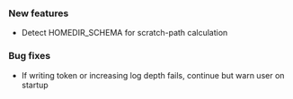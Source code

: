 <!-- Delete the sections that don't apply -->

### New features

- Detect HOMEDIR_SCHEMA for scratch-path calculation

### Bug fixes

- If writing token or increasing log depth fails, continue but warn user on startup
